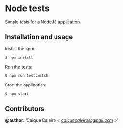 # Node tests
Simple tests for a NodeJS application.

## Installation and usage

Install the npm:
```bash
$ npm install
```

Run the tests:
```bash
$ npm run test:watch
```

Start the application:
```bash
$ npm start
```

## Contributors  

**@author:** 'Caique Caleiro *< [caiquecaleiro@gmail.com](mailto:caiquecaleiro@gmail.com) >*' 